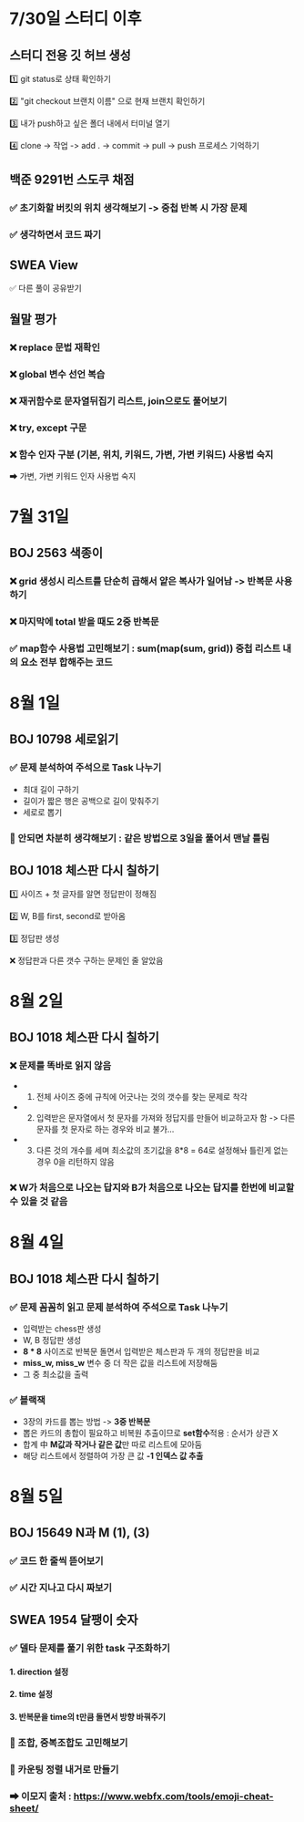 # 7/30일 스터디 이후
## 스터디 전용 깃 허브 생성
1️⃣ git status로 상태 확인하기

2️⃣ "git checkout 브랜치 이름" 으로 현재 브랜치 확인하기

3️⃣ 내가 push하고 싶은 폴더 내에서 터미널 열기

4️⃣ clone -> 작업 -> add . -> commit -> pull -> push 프로세스 기억하기 

## 백준 9291번 스도쿠 채점 
### ✅ 초기화할 버킷의 위치 생각해보기 -> 중첩 반복 시 가장 문제

### ✅ 생각하면서 코드 짜기

## SWEA View
✅ 다른 풀이 공유받기

## 월말 평가
### ❌ replace 문법 재확인

### ❌ global 변수 선언 복습

### ❌ 재귀함수로 문자열뒤집기 리스트, join으로도 풀어보기

### ❌ try, except 구문

### ❌ 함수 인자 구분 (기본, 위치, 키워드, 가변, 가변 키워드) 사용법 숙지

 ➡ 가변, 가변 키워드 인자 사용법 숙지

 # 7월 31일 

 ## BOJ 2563 색종이

 ### ❌ grid 생성시 리스트를 단순히 곱해서 얕은 복사가 일어남 -> 반복문 사용하기

 ### ❌ 마지막에 total 받을 때도 2중 반복문 

 ### ✅ map함수 사용법 고민해보기 : sum(map(sum, grid)) 중첩 리스트 내의 요소 전부 합해주는 코드


# 8월 1일

## BOJ 10798 세로읽기

### ✅ 문제 분석하여 주석으로 Task 나누기 
- 최대 길이 구하기
- 길이가 짧은 행은 공백으로 길이 맞춰주기
- 세로로 뽑기

### 🤔 안되면 차분히 생각해보기 : 같은 방법으로 3일을 풀어서 맨날 틀림

## BOJ 1018 체스판 다시 칠하기

1️⃣ 사이즈 + 첫 글자를 알면 정답판이 정해짐

2️⃣ W, B를 first, second로 받아옴

3️⃣ 정답판 생성 

❌ 정답판과 다른 갯수 구하는 문제인 줄 알았음

# 8월 2일

## BOJ 1018 체스판 다시 칠하기

### ❌ 문제를 똑바로 읽지 않음

- 1. 전체 사이즈 중에 규칙에 어긋나는 것의 갯수를 찾는 문제로 착각

- 2. 입력받은 문자열에서 첫 문자를 가져와 정답지를 만들어 비교하고자 함 -> 다른 문자를 첫 문자로 하는 경우와 비교 불가...

- 3. 다른 것의 개수를 세며 최소값의 초기값을 8*8 = 64로 설정해놔 틀린게 없는 경우 0을 리턴하지 않음

### ❌ W가 처음으로 나오는 답지와 B가 처음으로 나오는 답지를 한번에 비교할 수 있을 것 같음



# 8월 4일 

## BOJ 1018 체스판 다시 칠하기

### ✅ 문제 꼼꼼히 읽고 문제 분석하여 주석으로 Task 나누기 

- 입력받는 chess판 생성
- W, B 정답판 생성
- **8 * 8** 사이즈로 반복문 돌면서 입력받은 체스판과 두 개의 정답판을 비교
- **miss_w, miss_w** 변수 중 더 작은 값을 리스트에 저장해둠
- 그 중 최소값을 출력 

### ✅ 블랙잭

- 3장의 카드를 뽑는 방법 -> **3중 반복문**
- 뽑은 카드의 총합이 필요하고 비복원 추출이므로 **set함수**적용 : 순서가 상관 X
- 합계 中 **M값과 작거나 같은 값**만 따로 리스트에 모아둠
- 해당 리스트에서 정렬하여 가장 큰 값 **-1 인덱스 값 추출**

# 8월 5일

## BOJ 15649 N과 M (1), (3)

### ✅ 코드 한 줄씩 뜯어보기 

### ✅ 시간 지나고 다시 짜보기

## SWEA 1954 달팽이 숫자

### ✅ 델타 문제를 풀기 위한 task 구조화하기

#### 1. **direction** 설정 

#### 2. **time** 설정

#### 3. 반복문을 time의 t만큼 돌면서 방향 바꿔주기

### 🤙 조합, 중복조합도 고민해보기 

### 🤙 카운팅 정렬 내거로 만들기




### ➡ 이모지 출처 : https://www.webfx.com/tools/emoji-cheat-sheet/